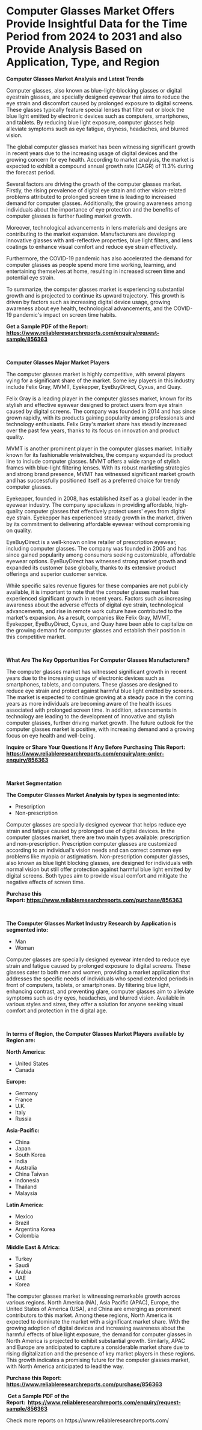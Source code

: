 <p><h1>Computer Glasses Market Offers Provide Insightful Data for the Time Period from 2024 to 2031 and also Provide Analysis Based on Application, Type, and Region</h1></p><p><strong>Computer Glasses Market Analysis and Latest Trends</strong></p>
<p><p>Computer glasses, also known as blue-light-blocking glasses or digital eyestrain glasses, are specially designed eyewear that aims to reduce the eye strain and discomfort caused by prolonged exposure to digital screens. These glasses typically feature special lenses that filter out or block the blue light emitted by electronic devices such as computers, smartphones, and tablets. By reducing blue light exposure, computer glasses help alleviate symptoms such as eye fatigue, dryness, headaches, and blurred vision.</p><p>The global computer glasses market has been witnessing significant growth in recent years due to the increasing usage of digital devices and the growing concern for eye health. According to market analysis, the market is expected to exhibit a compound annual growth rate (CAGR) of 11.3% during the forecast period.</p><p>Several factors are driving the growth of the computer glasses market. Firstly, the rising prevalence of digital eye strain and other vision-related problems attributed to prolonged screen time is leading to increased demand for computer glasses. Additionally, the growing awareness among individuals about the importance of eye protection and the benefits of computer glasses is further fueling market growth.</p><p>Moreover, technological advancements in lens materials and designs are contributing to the market expansion. Manufacturers are developing innovative glasses with anti-reflective properties, blue light filters, and lens coatings to enhance visual comfort and reduce eye strain effectively.</p><p>Furthermore, the COVID-19 pandemic has also accelerated the demand for computer glasses as people spend more time working, learning, and entertaining themselves at home, resulting in increased screen time and potential eye strain.</p><p>To summarize, the computer glasses market is experiencing substantial growth and is projected to continue its upward trajectory. This growth is driven by factors such as increasing digital device usage, growing awareness about eye health, technological advancements, and the COVID-19 pandemic's impact on screen time habits.</p></p>
<p><strong>Get a Sample PDF of the Report:&nbsp; <a href="https://www.reliableresearchreports.com/enquiry/request-sample/856363">https://www.reliableresearchreports.com/enquiry/request-sample/856363</a></strong></p>
<p>&nbsp;</p>
<p><strong>Computer Glasses Major Market Players</strong></p>
<p><p>The computer glasses market is highly competitive, with several players vying for a significant share of the market. Some key players in this industry include Felix Gray, MVMT, Eyekepper, EyeBuyDirect, Cyxus, and Quay.</p><p>Felix Gray is a leading player in the computer glasses market, known for its stylish and effective eyewear designed to protect users from eye strain caused by digital screens. The company was founded in 2014 and has since grown rapidly, with its products gaining popularity among professionals and technology enthusiasts. Felix Gray's market share has steadily increased over the past few years, thanks to its focus on innovation and product quality.</p><p>MVMT is another prominent player in the computer glasses market. Initially known for its fashionable wristwatches, the company expanded its product line to include computer glasses. MVMT offers a wide range of stylish frames with blue-light filtering lenses. With its robust marketing strategies and strong brand presence, MVMT has witnessed significant market growth and has successfully positioned itself as a preferred choice for trendy computer glasses.</p><p>Eyekepper, founded in 2008, has established itself as a global leader in the eyewear industry. The company specializes in providing affordable, high-quality computer glasses that effectively protect users' eyes from digital eye strain. Eyekepper has experienced steady growth in the market, driven by its commitment to delivering affordable eyewear without compromising on quality.</p><p>EyeBuyDirect is a well-known online retailer of prescription eyewear, including computer glasses. The company was founded in 2005 and has since gained popularity among consumers seeking customizable, affordable eyewear options. EyeBuyDirect has witnessed strong market growth and expanded its customer base globally, thanks to its extensive product offerings and superior customer service.</p><p>While specific sales revenue figures for these companies are not publicly available, it is important to note that the computer glasses market has experienced significant growth in recent years. Factors such as increasing awareness about the adverse effects of digital eye strain, technological advancements, and rise in remote work culture have contributed to the market's expansion. As a result, companies like Felix Gray, MVMT, Eyekepper, EyeBuyDirect, Cyxus, and Quay have been able to capitalize on the growing demand for computer glasses and establish their position in this competitive market.</p></p>
<p>&nbsp;</p>
<p><strong>What Are The Key Opportunities For Computer Glasses Manufacturers?</strong></p>
<p><p>The computer glasses market has witnessed significant growth in recent years due to the increasing usage of electronic devices such as smartphones, tablets, and computers. These glasses are designed to reduce eye strain and protect against harmful blue light emitted by screens. The market is expected to continue growing at a steady pace in the coming years as more individuals are becoming aware of the health issues associated with prolonged screen time. In addition, advancements in technology are leading to the development of innovative and stylish computer glasses, further driving market growth. The future outlook for the computer glasses market is positive, with increasing demand and a growing focus on eye health and well-being.</p></p>
<p><strong>Inquire or Share Your Questions If Any Before Purchasing This Report: <a href="https://www.reliableresearchreports.com/enquiry/pre-order-enquiry/856363">https://www.reliableresearchreports.com/enquiry/pre-order-enquiry/856363</a></strong></p>
<p>&nbsp;</p>
<p><strong>Market Segmentation</strong></p>
<p><strong>The Computer Glasses Market Analysis by types is segmented into:</strong></p>
<p><ul><li>Prescription</li><li>Non-prescription</li></ul></p>
<p><p>Computer glasses are specially designed eyewear that helps reduce eye strain and fatigue caused by prolonged use of digital devices. In the computer glasses market, there are two main types available: prescription and non-prescription. Prescription computer glasses are customized according to an individual's vision needs and can correct common eye problems like myopia or astigmatism. Non-prescription computer glasses, also known as blue light blocking glasses, are designed for individuals with normal vision but still offer protection against harmful blue light emitted by digital screens. Both types aim to provide visual comfort and mitigate the negative effects of screen time.</p></p>
<p><strong>Purchase this Report:&nbsp;<a href="https://www.reliableresearchreports.com/purchase/856363">https://www.reliableresearchreports.com/purchase/856363</a></strong></p>
<p>&nbsp;</p>
<p><strong>The Computer Glasses Market Industry Research by Application is segmented into:</strong></p>
<p><ul><li>Man</li><li>Woman</li></ul></p>
<p><p>Computer glasses are specially designed eyewear intended to reduce eye strain and fatigue caused by prolonged exposure to digital screens. These glasses cater to both men and women, providing a market application that addresses the specific needs of individuals who spend extended periods in front of computers, tablets, or smartphones. By filtering blue light, enhancing contrast, and preventing glare, computer glasses aim to alleviate symptoms such as dry eyes, headaches, and blurred vision. Available in various styles and sizes, they offer a solution for anyone seeking visual comfort and protection in the digital age.</p></p>
<p>&nbsp;</p>
<p><strong>In terms of Region, the Computer Glasses Market Players available by Region are:</strong></p>
<p>
    <p> <strong> North America: </strong>
        <ul>
            <li>United States</li>
            <li>Canada</li>
        </ul>
        </p> 
    <p> <strong> Europe: </strong>
        <ul>
            <li>Germany</li>
            <li>France</li>
            <li>U.K.</li>
            <li>Italy</li>
            <li>Russia</li>
        </ul>
        </p> 
    <p> <strong> Asia-Pacific: </strong>
        <ul>
            <li>China</li>
            <li>Japan</li>
            <li>South Korea</li>
            <li>India</li>
            <li>Australia</li>
            <li>China Taiwan</li>
            <li>Indonesia</li>
            <li>Thailand</li>
            <li>Malaysia</li>
        </ul>
        </p> 
    <p> <strong> Latin America: </strong>
        <ul>
            <li>Mexico</li>
            <li>Brazil</li>
            <li>Argentina Korea</li>
            <li>Colombia</li>
        </ul>
        </p> 
    <p> <strong> Middle East & Africa: </strong>
        <ul>
            <li>Turkey</li>
            <li>Saudi</li>
            <li>Arabia</li>
            <li>UAE</li>
            <li>Korea</li>
        </ul>
    </p>
    </p>
<p><p>The computer glasses market is witnessing remarkable growth across various regions. North America (NA), Asia Pacific (APAC), Europe, the United States of America (USA), and China are emerging as prominent contributors to this market. Among these regions, North America is expected to dominate the market with a significant market share. With the growing adoption of digital devices and increasing awareness about the harmful effects of blue light exposure, the demand for computer glasses in North America is projected to exhibit substantial growth. Similarly, APAC and Europe are anticipated to capture a considerable market share due to rising digitalization and the presence of key market players in these regions. This growth indicates a promising future for the computer glasses market, with North America anticipated to lead the way.</p></p>
<p><strong>Purchase this Report: <a href="https://www.reliableresearchreports.com/purchase/856363">https://www.reliableresearchreports.com/purchase/856363</a></strong></p>
<p>&nbsp;<strong>Get a Sample PDF of the Report:&nbsp;&nbsp;<a href="https://www.reliableresearchreports.com/enquiry/request-sample/856363">https://www.reliableresearchreports.com/enquiry/request-sample/856363</a></strong></p>
<p><strong></strong></p>
<p>Check more reports on https://www.reliableresearchreports.com/</p>
